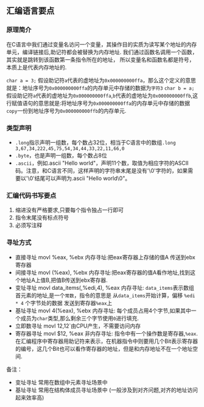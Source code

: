 ## 汇编语言要点

### 原理简介

在C语言中我们通过变量名访问一个变量，其操作目的实质为读写某个地址的内存单元，编译链接后,助记符都会被替换为内存地址.
我们通过函数名调用一个函数，其实就是跳转到该函数第一条指令所在的地址，
所以变量名和函数名都是符号，本质上是代表内存地址的.

 `char a = 3;` 假设助记符`a`代表的虚地址为`0x000000000ffa`，那么这个定义的意思就是：地址序号为`0x000000000ffa`的内存单元中存储的数据为`字符3`
 `char b = a;` 假设助记符`a`代表的虚地址为`0x000000000ffa`,`b`代表的虚地址为`0x000000000ffb`,这行赋值语句的意思就是:将地址序号为`0x000000000ffa`的内存单元中存储的数据`copy`一份到地址序号为`0x000000000ffb`的内存单元.

### 类型声明

 - `.long`指示声明一组数，每个数占32位，相当于C语言中的数组`.long 3,67,34,222,45,75,54,34,44,33,22,11,66,0`
 - `.byte`，也是声明一组数，每个数占8位
 - `.ascii`，例如.ascii "Hello world"，声明11个数，取值为相应字符的ASCII码。注意，和C语言不同，这样声明的字符串末尾是没有'\0'字符的，如果需要以'\0'结尾可以声明为.ascii "Hello world\0"。 
 
### 汇编代码书写要点

 1. 缩进没有严格要求,只要每个指令独占一行即可
 1. 指令末尾没有标点符号
 1. 必须写注释

### 寻址方式

 - 直接寻址       movl %eax, %ebx                内存寻址:把eax寄存器上存储的值A 传送到ebx寄存器
 - 间接寻址       movl (%eax), %ebx              内存寻址:把eax寄存器的值A看作地址,找到这个地址A上值B,把值B传送到ebx寄存器. 
 - 变址寻址       movl data_items(,%edi,4), %eax 内存寻址: `data_items`表示数组首元素的地址,是一个`常数`，指令的意思是 从`data_items`开始计算，偏移 `%edi * 4` 个字节处的数据 发送到寄存器`%eax`上
 - 基址寻址       movl 4(%eax), %ebx             内存寻址:  每个成员占用4个字节,如果其中一个成员为`char`类型,那么剩余三个字节使用`0`进行填充.
 - 立即数寻址     movl $12, %eax                 非内存寻址：指令中有一个操作数是立即数 `$12`由CPU产生，不需要访问内存
 - 寄存器寻址     movl $12, %eax                 非内存寻址: 指令中有一个操作数是寄存器,`%eax`.在汇编程序中寄存器用助记符来表示，在机器指令中则要用几个Bit表示寄存器的编号，这几个Bit也可以看作寄存器的地址，但是和内存地址不在一个地址空间.                 
                         
备注：

 - 变址寻址  常用在数组中元素寻址场景中
 - 基址寻址  常用在结构体成员寻址场景中 (一般涉及到对齐问题,对齐的地址访问起来效率高)
